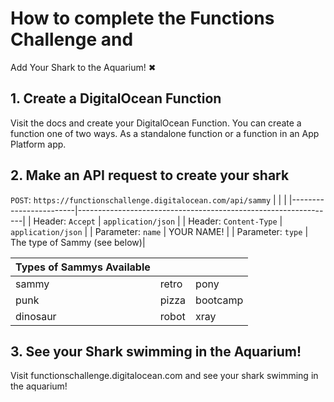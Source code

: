 # How to complete the Functions Challenge and
Add Your Shark to the Aquarium!
✖

## 1. Create a DigitalOcean Function
Visit the docs and create your DigitalOcean Function. You can create a function one of two ways. As a standalone function or a function in an App Platform app.

## 2. Make an API request to create your shark

`POST`: `https://functionschallenge.digitalocean.com/api/sammy`
|                        |                                                                |
|------------------------|----------------------------------------------------------------|
| Header: `Accept`       | `application/json` |
| Header: `Content-Type` | `application/json` |
| Parameter: `name`      |  YOUR NAME!        |
| Parameter: `type`      | The type of Sammy (see below)|


| Types of Sammys Available | | | 
|---------------------------|-|-|
| sammy    | retro | pony     |
| punk     | pizza | bootcamp | 
| dinosaur | robot | xray     |

## 3. See your Shark swimming in the Aquarium!
Visit functionschallenge.digitalocean.com and see your shark swimming in the aquarium!